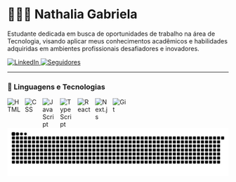# 👩🏻‍💻 Nathalia Gabriela 

Estudante dedicada em busca de oportunidades de trabalho na área de
Tecnologia, visando aplicar meus conhecimentos acadêmicos e habilidades
adquiridas em ambientes profissionais desafiadores e inovadores.

<a href="https://www.linkedin.com/in/nathalia-gabriela-bortotti-35abba232" target="_blank">
    <img 
        alt="LinkedIn" 
        title="Conecte-se no LinkedIn" 
        src="https://img.shields.io/badge/LinkedIn-Conecte--se-0077B5?style=for-the-badge&logo=linkedin&logoColor=white"
    />
</a>
   <a href="https://github.com/nathiyy?tab=followers">
    <img 
        alt="Seguidores" 
        title="Me siga no GitHub" 
        src="https://custom-icon-badges.demolab.com/github/followers/nathiyy?color=236ad3&labelColor=1155ba&style=for-the-badge&logo=github&label=Seguidores&logoColor=white"
    />
</a>
</p>

---

### 🤖 Linguagens e Tecnologias

<img 
    align="left" 
    alt="HTML"
    title="HTML" 
    width="30px" 
    style="padding-right: 10px;" 
    src="https://cdn.jsdelivr.net/gh/devicons/devicon@latest/icons/html5/html5-original.svg" 
/>
<img 
    align="left" 
    alt="CSS" 
    title="CSS"
    width="30px" 
    style="padding-right: 10px;" 
    src="https://cdn.jsdelivr.net/gh/devicons/devicon@latest/icons/css3/css3-original.svg" 
/>
<img 
    align="left" 
    alt="JavaScript" 
    title="JavaScript"
    width="30px" 
    style="padding-right: 10px;" 
    src="https://cdn.jsdelivr.net/gh/devicons/devicon@latest/icons/javascript/javascript-original.svg" 
/>
<img 
    align="left" 
    alt="TypeScript"
    title="TypeScript" 
    width="30px" 
    style="padding-right: 10px;" 
    src="https://cdn.jsdelivr.net/gh/devicons/devicon@latest/icons/typescript/typescript-original.svg" 
/>
<img 
    align="left" 
    alt="React"
    title="React" 
    width="30px" 
    style="padding-right: 10px;" 
    src="https://cdn.jsdelivr.net/gh/devicons/devicon@latest/icons/react/react-original.svg" 
/>
<img 
    align="left" 
    alt="Next.js" 
    title="Next.js"
    width="30px" 
    style="padding-right: 10px;" 
    src="https://cdn.jsdelivr.net/gh/devicons/devicon@latest/icons/nextjs/nextjs-original.svg" 
/>

<img 
    align="left" 
    alt="Git" 
    title="Git"
    width="30px" 
    style="padding-right: 10px;" 
    src="https://cdn.jsdelivr.net/gh/devicons/devicon@latest/icons/git/git-original.svg" 
/>

<br/>
<br/>

<picture align="center">
  <source media="(prefers-color-scheme: dark)" srcset="https://raw.githubusercontent.com/nathiyy/nathiyy/output/github-contribution-grid-snake-dark.svg">
  <source media="(prefers-color-scheme: light)" srcset="https://raw.githubusercontent.com/nathiyy/nathiyy/output/github-contribution-grid-snake.svg">
  <img align="center" alt="github contribution grid snake animation" src="https://raw.githubusercontent.com/nathiyy/nathiyy/output/github-contribution-grid-snake.svg">
</picture>


